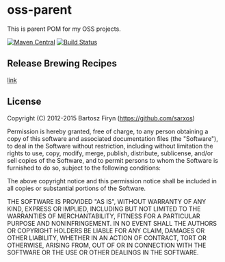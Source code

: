# oss-parent

This is parent POM for my OSS projects.

[![Maven Central](https://maven-badges.herokuapp.com/maven-central/com.github.sarxos/oss-parent/badge.svg)](http://search.maven.org/#artifactdetails|com.github.sarxos|oss-parent|2|bundle)
[![Build Status](https://img.shields.io/travis/sarxos/oss-parent.svg?branch=master)](http://travis-ci.org/sarxos/oss-parent)

## Release Brewing Recipes

[link](https://github.com/sarxos/oss-parent/wiki)


## License

Copyright (C) 2012-2015 Bartosz Firyn (https://github.com/sarxos)

Permission is hereby granted, free of charge, to any person obtaining a copy of this software and associated documentation files (the "Software"), to deal in the Software without restriction, including without limitation the rights to use, copy, modify, merge, publish, distribute, sublicense, and/or sell copies of the Software, and to permit persons to whom the Software is furnished to do so, subject to the following conditions:

The above copyright notice and this permission notice shall be included in all copies or substantial portions of the Software.

THE SOFTWARE IS PROVIDED "AS IS", WITHOUT WARRANTY OF ANY KIND, EXPRESS OR IMPLIED, INCLUDING BUT NOT LIMITED TO THE WARRANTIES OF MERCHANTABILITY, FITNESS FOR A PARTICULAR PURPOSE AND NONINFRINGEMENT. IN NO EVENT SHALL THE AUTHORS OR COPYRIGHT HOLDERS BE LIABLE FOR ANY CLAIM, DAMAGES OR OTHER LIABILITY, WHETHER IN AN ACTION OF CONTRACT, TORT OR OTHERWISE, ARISING FROM, OUT OF OR IN CONNECTION WITH THE SOFTWARE OR THE USE OR OTHER DEALINGS IN THE SOFTWARE.

